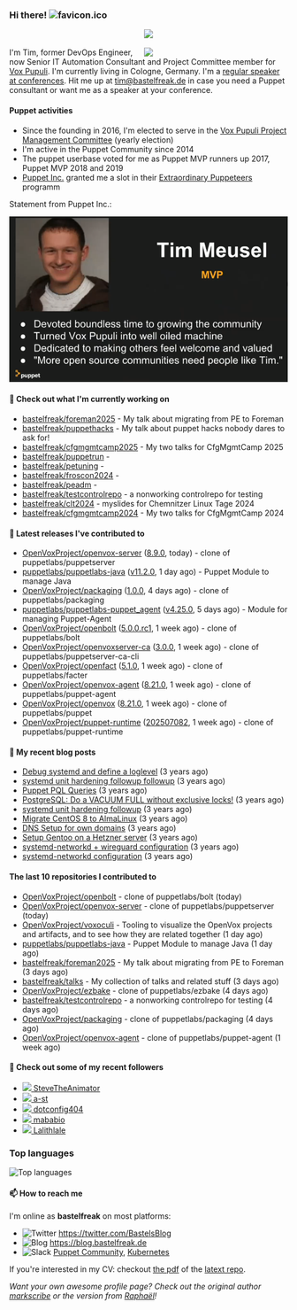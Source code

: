 ### Hi there! ![favicon.ico](https://raw.githubusercontent.com/bastelfreak/bastelfreak/master/favicon.ico)

<p align="center">
  <a href="https://github.com/ryo-ma/github-profile-trophy"><img src="https://github-profile-trophy.vercel.app/?username=bastelfreak&theme=darkhub&margin-w=15&margin-h=15&no-frame=true&column=5"/></a>
</p>

<img align="right" src="https://avatars.githubusercontent.com/bastelfreak" width="260">

I'm Tim, former DevOps Engineer, now Senior IT Automation Consultant and Project
Committee member for [Vox Pupuli](https://voxpupuli.org).
I'm currently living in Cologne, Germany. I'm a
[regular speaker at conferences](https://github.com/bastelfreak/talks#collection-of-talks-proposals-and-related-stuff).
Hit me up at [tim@bastelfreak.de](mailto:tim@bastelfeak.de) in case you need a
Puppet consultant or want me as a speaker at your conference.

#### Puppet activities

* Since the founding in 2016, I'm elected to serve in the [Vox Pupuli Project Management Committee](https://voxpupuli.org/blog/2016/10/12/pmc-election-results/) (yearly election)
* I'm active in the Puppet Community since 2014
* The puppet userbase voted for me as Puppet MVP runners up 2017, Puppet MVP 2018 and 2019
* [Puppet Inc.](https://puppet.com) granted me a slot in their [Extraordinary Puppeteers](https://puppet-champions.github.io/profiles.html) programm

Statement from Puppet Inc.:

![mvp statement](https://raw.githubusercontent.com/bastelfreak/bastelfreak/master/MVP.png)

#### 🌱 Check out what I'm currently working on


- [bastelfreak/foreman2025](https://github.com/bastelfreak/foreman2025) - My talk about migrating from PE to Foreman
- [bastelfreak/puppethacks](https://github.com/bastelfreak/puppethacks) - My talk about puppet hacks nobody dares to ask for!
- [bastelfreak/cfgmgmtcamp2025](https://github.com/bastelfreak/cfgmgmtcamp2025) - My two talks for CfgMgmtCamp 2025
- [bastelfreak/puppetrun](https://github.com/bastelfreak/puppetrun) - 
- [bastelfreak/petuning](https://github.com/bastelfreak/petuning) - 
- [bastelfreak/froscon2024](https://github.com/bastelfreak/froscon2024) - 
- [bastelfreak/peadm](https://github.com/bastelfreak/peadm) - 
- [bastelfreak/testcontrolrepo](https://github.com/bastelfreak/testcontrolrepo) - a nonworking controlrepo for testing
- [bastelfreak/clt2024](https://github.com/bastelfreak/clt2024) - myslides for Chemnitzer Linux Tage 2024
- [bastelfreak/cfgmgmtcamp2024](https://github.com/bastelfreak/cfgmgmtcamp2024) - My two talks for CfgMgmtCamp 2024

#### 🔭 Latest releases I've contributed to


- [OpenVoxProject/openvox-server](https://github.com/OpenVoxProject/openvox-server) ([8.9.0](https://github.com/OpenVoxProject/openvox-server/releases/tag/8.9.0), today) - clone of puppetlabs/puppetserver
- [puppetlabs/puppetlabs-java](https://github.com/puppetlabs/puppetlabs-java) ([v11.2.0](https://github.com/puppetlabs/puppetlabs-java/releases/tag/v11.2.0), 1 day ago) - Puppet Module to manage Java
- [OpenVoxProject/packaging](https://github.com/OpenVoxProject/packaging) ([1.0.0](https://github.com/OpenVoxProject/packaging/releases/tag/1.0.0), 4 days ago) - clone of puppetlabs/packaging
- [puppetlabs/puppetlabs-puppet_agent](https://github.com/puppetlabs/puppetlabs-puppet_agent) ([v4.25.0](https://github.com/puppetlabs/puppetlabs-puppet_agent/releases/tag/v4.25.0), 5 days ago) - Module for managing Puppet-Agent
- [OpenVoxProject/openbolt](https://github.com/OpenVoxProject/openbolt) ([5.0.0.rc1](https://github.com/OpenVoxProject/openbolt/releases/tag/5.0.0.rc1), 1 week ago) - clone of puppetlabs/bolt
- [OpenVoxProject/openvoxserver-ca](https://github.com/OpenVoxProject/openvoxserver-ca) ([3.0.0](https://github.com/OpenVoxProject/openvoxserver-ca/releases/tag/3.0.0), 1 week ago) - clone of puppetlabs/puppetserver-ca-cli
- [OpenVoxProject/openfact](https://github.com/OpenVoxProject/openfact) ([5.1.0](https://github.com/OpenVoxProject/openfact/releases/tag/5.1.0), 1 week ago) - clone of puppetlabs/facter
- [OpenVoxProject/openvox-agent](https://github.com/OpenVoxProject/openvox-agent) ([8.21.0](https://github.com/OpenVoxProject/openvox-agent/releases/tag/8.21.0), 1 week ago) - clone of puppetlabs/puppet-agent
- [OpenVoxProject/openvox](https://github.com/OpenVoxProject/openvox) ([8.21.0](https://github.com/OpenVoxProject/openvox/releases/tag/8.21.0), 1 week ago) - clone of puppetlabs/puppet
- [OpenVoxProject/puppet-runtime](https://github.com/OpenVoxProject/puppet-runtime) ([202507082](https://github.com/OpenVoxProject/puppet-runtime/releases/tag/202507082), 1 week ago) - clone of puppetlabs/puppet-runtime

#### 📜 My recent blog posts


- [Debug systemd and define a loglevel](https://blog.bastelfreak.de/2022/02/debug-systemd-and-define-a-loglevel/) (3 years ago)
- [systemd unit hardening followup followup](https://blog.bastelfreak.de/2022/01/systemd-unit-hardening-followup-followup/) (3 years ago)
- [Puppet PQL Queries](https://blog.bastelfreak.de/2022/01/puppet-pql-queries/) (3 years ago)
- [PostgreSQL: Do a VACUUM FULL without exclusive locks!](https://blog.bastelfreak.de/2022/01/postgresql-do-a-vacuum-full-without-exclusive-locks/) (3 years ago)
- [systemd unit hardening followup](https://blog.bastelfreak.de/2022/01/systemd-unit-hardening-followup/) (3 years ago)
- [Migrate CentOS 8 to AlmaLinux](https://blog.bastelfreak.de/2022/01/migrate-centos-8-to-almalinux/) (3 years ago)
- [DNS Setup for own domains](https://blog.bastelfreak.de/2022/01/dns-setup-for-own-domains/) (3 years ago)
- [Setup Gentoo on a Hetzner server](https://blog.bastelfreak.de/2022/01/setup-gentoo-on-a-hetzner-server/) (3 years ago)
- [systemd-networkd &#43; wireguard configuration](https://blog.bastelfreak.de/2022/01/systemd-networkd-wireguard-configuration/) (3 years ago)
- [systemd-networkd configuration](https://blog.bastelfreak.de/2022/01/systemd-networkd-configuration/) (3 years ago)

#### The last 10 repositories I contributed to


- [OpenVoxProject/openbolt](https://github.com/OpenVoxProject/openbolt) - clone of puppetlabs/bolt (today)
- [OpenVoxProject/openvox-server](https://github.com/OpenVoxProject/openvox-server) - clone of puppetlabs/puppetserver (today)
- [OpenVoxProject/voxoculi](https://github.com/OpenVoxProject/voxoculi) - Tooling to visualize the OpenVox projects and artifacts, and to see how they are related together (1 day ago)
- [puppetlabs/puppetlabs-java](https://github.com/puppetlabs/puppetlabs-java) - Puppet Module to manage Java (1 day ago)
- [bastelfreak/foreman2025](https://github.com/bastelfreak/foreman2025) - My talk about migrating from PE to Foreman (3 days ago)
- [bastelfreak/talks](https://github.com/bastelfreak/talks) - My collection of talks and related stuff (3 days ago)
- [OpenVoxProject/ezbake](https://github.com/OpenVoxProject/ezbake) - clone of puppetlabs/ezbake (4 days ago)
- [bastelfreak/testcontrolrepo](https://github.com/bastelfreak/testcontrolrepo) - a nonworking controlrepo for testing (4 days ago)
- [OpenVoxProject/packaging](https://github.com/OpenVoxProject/packaging) - clone of puppetlabs/packaging (4 days ago)
- [OpenVoxProject/openvox-agent](https://github.com/OpenVoxProject/openvox-agent) - clone of puppetlabs/puppet-agent (1 week ago)

#### 👥 Check out some of my recent followers


- [<img src="https://avatars.githubusercontent.com/u/103543324?u=4c76cb91f6abca5444730c5828fb1cee19c1e773&amp;v=4" height="20"/> SteveTheAnimator](https://github.com/SteveTheAnimator)
- [<img src="https://avatars.githubusercontent.com/u/63122?v=4" height="20"/> a-st](https://github.com/a-st)
- [<img src="https://avatars.githubusercontent.com/u/119617043?u=df5574bd55e232f59a1e38982b2f6a0a70b2db87&amp;v=4" height="20"/> dotconfig404](https://github.com/dotconfig404)
- [<img src="https://avatars.githubusercontent.com/u/5828237?u=76b39de5ba51d4e9c9a926b50b33b57c42ecabe8&amp;v=4" height="20"/> mababio](https://github.com/mababio)
- [<img src="https://avatars.githubusercontent.com/u/198344850?v=4" height="20"/> Lalithlale](https://github.com/Lalithlale)

### Top languages

![Top languages](https://github-readme-stats.vercel.app/api/top-langs/?username=bastelfreak&hide_title=true)

#### 📫 How to reach me

I'm online as **bastelfreak** on most platforms:

- <img src="https://raw.githubusercontent.com/FortAwesome/Font-Awesome/master/svgs/brands/twitter.svg" width="20" alt="Twitter" /> https://twitter.com/BastelsBlog
- <img src="https://raw.githubusercontent.com/FortAwesome/Font-Awesome/master/svgs/brands/wordpress.svg" width="20" alt="Blog" /> https://blog.bastelfreak.de
- <img src="https://raw.githubusercontent.com/FortAwesome/Font-Awesome/master/svgs/brands/slack.svg" width="20" alt="Slack" /> [Puppet Community](https://slack.puppet.com/), [Kubernetes](https://slack.k8s.io/)

If you're interested in my CV: checkout [the pdf](https://github.com/bastelfreak/cv/raw/master/content-en.pdf) of the [latext repo](https://github.com/bastelfreak/cv#readme).

*Want your own awesome profile page? Check out the original author [markscribe](https://github.com/muesli/markscribe) or the version from [Raphaël](https://github.com/raphink/raphink#hi-there-)!*
